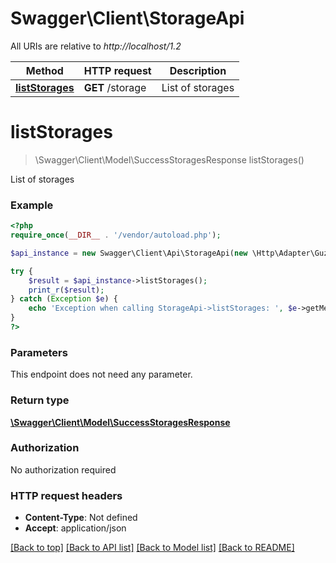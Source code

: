 # Swagger\Client\StorageApi

All URIs are relative to *http://localhost/1.2*

Method | HTTP request | Description
------------- | ------------- | -------------
[**listStorages**](StorageApi.md#listStorages) | **GET** /storage | List of storages


# **listStorages**
> \Swagger\Client\Model\SuccessStoragesResponse listStorages()

List of storages

### Example
```php
<?php
require_once(__DIR__ . '/vendor/autoload.php');

$api_instance = new Swagger\Client\Api\StorageApi(new \Http\Adapter\Guzzle6\Client());

try {
    $result = $api_instance->listStorages();
    print_r($result);
} catch (Exception $e) {
    echo 'Exception when calling StorageApi->listStorages: ', $e->getMessage(), PHP_EOL;
}
?>
```

### Parameters
This endpoint does not need any parameter.

### Return type

[**\Swagger\Client\Model\SuccessStoragesResponse**](../Model/SuccessStoragesResponse.md)

### Authorization

No authorization required

### HTTP request headers

 - **Content-Type**: Not defined
 - **Accept**: application/json

[[Back to top]](#) [[Back to API list]](../../README.md#documentation-for-api-endpoints) [[Back to Model list]](../../README.md#documentation-for-models) [[Back to README]](../../README.md)

